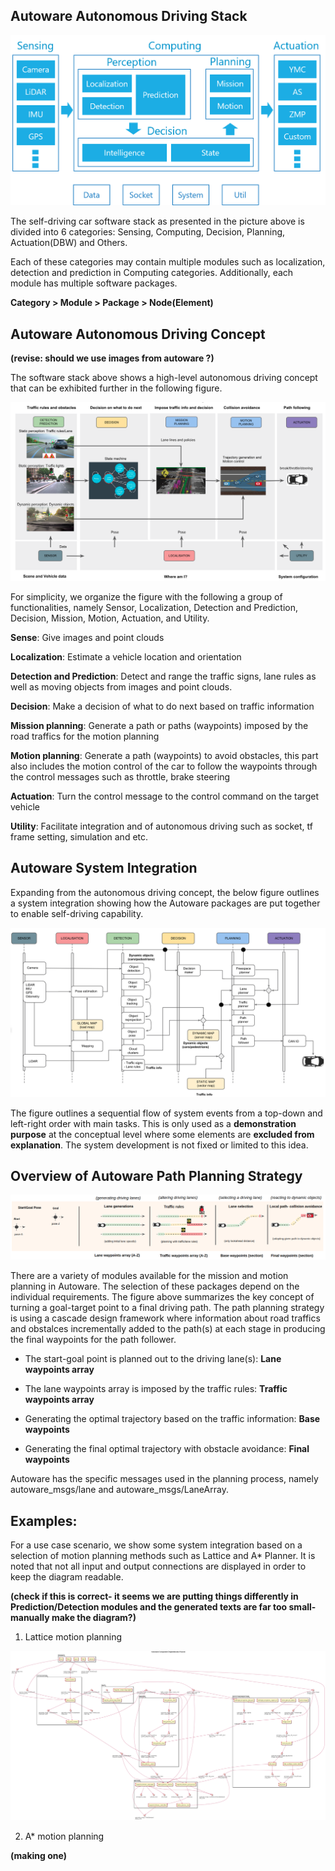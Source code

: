 ## Autoware Autonomous Driving Stack

![autoware overview](./images/autoware_overview.png)



The self-driving car software stack as presented in the picture above is divided into 6 categories: 
Sensing, Computing, Decision, Planning, Actuation(DBW) and Others. 

Each of these categories may contain multiple modules such as localization, detection and prediction in Computing categories. Additionally, each module has multiple software packages.

**Category > Module  > Package > Node(Element)**




## Autoware Autonomous Driving Concept
**(revise: should we use images from autoware ?)**

The software stack above shows a high-level autonomous driving concept that can be exhibited further in the following figure.

![DrivingConcept](./architecture/DrivingConcept.png)


For simplicity, we organize the figure with the following a group of functionalities, namely Sensor, Localization, Detection and Prediction, Decision, Mission, Motion, Actuation, and Utility. 

**Sense**: Give images and point clouds 

**Localization**: Estimate a vehicle location and orientation

**Detection and Prediction**:  Detect and range the traffic signs, lane rules as well as moving objects from images and point clouds.

**Decision**: Make a decision of what to do next based on traffic information

**Mission planning**: Generate a path or paths (waypoints) imposed by the road traffics for the motion planning

**Motion planning**: Generate a path (waypoints) to avoid obstacles, this part also includes the motion control of the car to follow the waypoints through the control messages such as throttle, brake steering

**Actuation**: Turn the control message to the control command on the target vehicle

**Utility**: Facilitate integration and of autonomous driving such as socket, tf frame setting, simulation and etc.  



## Autoware System Integration
Expanding from the autonomous driving concept, the below figure outlines a system integration showing how the Autoware packages are put together to enable self-driving capability.



![SystemIntegration](./architecture/Integration.png)

The figure outlines a sequential flow of system events from a top-down and left-right order with main tasks. This is only used as a **demonstration purpose** at the conceptual level where some elements are **excluded from explanation**. The system development is not fixed or limited to this idea. 



## Overview of Autoware Path Planning Strategy



![PathPlan](./architecture/pathplan.png)



There are a variety of modules available for the mission and motion planning in Autoware. The selection of these  packages depend on the individual requirements. The figure above summarizes the key concept of turning a goal-target point to a final driving path. The path planning strategy is using a cascade design framework where information about road traffics and obstalces incrementally added to the path(s) at each stage in producing the final waypoints for the path follower. 

- The start-goal point is planned out to the driving lane(s): **Lane waypoints array** 

- The lane waypoints array is imposed by the traffic rules: **Traffic waypoints array**
- Generating the optimal trajectory based on the traffic information: **Base waypoints** 
- Generating the final optimal trajectory with obstacle avoidance: **Final waypoints**   

Autoware has the specific messages used in the planning process, namely autoware_msgs/lane and autoware_msgs/LaneArray.



## Examples: 

For a use case scenario, we show some system integration based on a selection of motion planning methods such as Lattice and A* Planner. It is noted that not all input and output connections are displayed in order to keep the diagram readable.

**(check if this is correct- it seems we are putting things differently in Prediction/Detection modules and the generated texts are far too small- manually make the diagram?)**

1. Lattice motion planning

![Lattice](./architecture/ComponentDiagram_Lattice.png)



2. A* motion planning

**(making one)**

